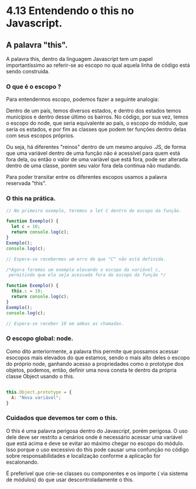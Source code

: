 # 4.13 Entendendo o this no Javascript.

## A palavra "this".

A palavra this, dentro da linguagem Javascript tem um papel importantíssimo ao referir-se ao escopo no qual aquela linha de código está sendo construida.

### O que é o escopo ?

Para entendermos escopo, podemos fazer a seguinte analogia:

Dentro de um país, temos diversos estados, e dentro dos estados temos municípios e dentro desse último os bairros. No código, por sua vez, temos o escopo do node, que seria equivalente ao país, o escopo do módulo, que seria os estados, e por fim as classes que podem ter funções dentro delas com seus escopos próprios.

Ou seja, há diferentes "reinos" dentro de um mesmo arquivo .JS, de forma que uma variável dentro de uma função não é acessível para quem está fora dela, ou então o valor de uma variável que está fora, pode ser alterada dentro de uma classe, porém seu valor fora dela continua não mudando.

Para poder transitar entre os diferentes escopos usamos a palavra reservada "this".

### O this na prática.

```javascript
// No primeiro exemplo, teremos a let C dentro do escopo da função.

function Exemplo() {
  let c = 10;
  return console.log(c);
}
Exemplo();
console.log(c);

// Espera-se recebermos um erro de que "C" não está definida.

/*Agora faremos um exemplo elevando o escopo da variável c,
 permitindo que ela seja acessada fora do escopo da função */

function Exemplo() {
  this.c = 10;
  return console.log(c);
}
Exemplo();
console.log(c);

// Espera-se receber 10 em ambas as chamadas.
```

### O escopo global: node.

Como dito anteriormente, a palavra this permite que possamos acessar esocopos mais elevados do que estamos, sendo o mais alto deles o escopo do próprio node, ganhando acesso a propriedades como o prototype dos objetos, podemos, então, definir uma nova consta te dentro da própria classe Object usando o this.

```javascript

this.Object.prototype = {
  A: "Nova variável";
}
```

### Cuidados que devemos ter com o this.

O this é uma palavra perigosa dentro do Javascript, porém perigosa. O uso dele deve ser restrito a cenários onde é necessário acessar uma variável que está acima e deve se evitar ao máximo chegar no escopo do módulo. Isso porque o uso excessivo do this pode causar uma confunção no código sobre responsabilidades e localização conforme a aplicação for escalonando.

É preferível que crie-se classes ou componentes e os importe ( via sistema de módulos) do que usar descontroladamente o this.
